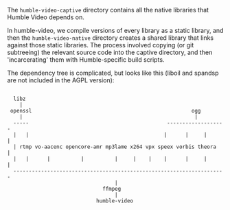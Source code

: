 The `humble-video-captive` directory contains all the native libraries that Humble Video depends on. 

In humble-video, we compile versions of every library as a static library, and then the
`humble-video-native` directory creates a shared library that links against those static libraries. The process involved copying (or git subtreeing) the relevant source code into the captive directory, and then 'incarcerating' them with Humble-specific build scripts.

The dependency tree is complicated, but looks like this (liboil and spandsp are not included in the AGPL version):
```

  libz
    |
 openssl                                                    ogg
    |                                                        |
  -----                                             -------------------
  |   |                                            |      |     |      |
  | rtmp vo-aacenc opencore-amr mp3lame x264 vpx speex vorbis theora   |
  |   |      |          |          |     |    |    |      |     |      |
  --------------------------------------------------------------------- 
                                   |
                               ffmpeg
                                   |
                             humble-video
```

